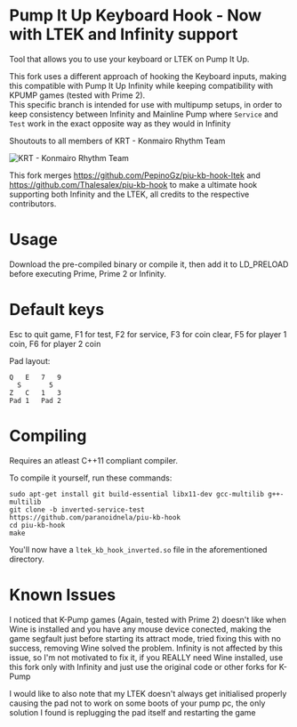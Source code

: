 # Pump It Up Keyboard Hook - Now with LTEK and Infinity support

Tool that allows you to use your keyboard or LTEK on Pump It Up.

This fork uses a different approach of hooking the Keyboard inputs, making this compatible with Pump It Up Infinity while keeping compatibility with KPUMP games (tested with Prime 2).  
This specific branch is intended for use with multipump setups, in order to keep consistency between Infinity and Mainline Pump where `Service` and `Test` work in the exact opposite way as they would in Infinity

Shoutouts to all members of KRT - Konmairo Rhythm Team

![KRT - Konmairo Rhythm Team](https://i.imgur.com/d3OlvjU.png)

This fork merges https://github.com/PepinoGz/piu-kb-hook-ltek and https://github.com/Thalesalex/piu-kb-hook to make a ultimate hook supporting both Infinity and the LTEK, all credits to the respective contributors.
# Usage
Download the pre-compiled binary or compile it, then add it to LD_PRELOAD before executing Prime, Prime 2 or Infinity.

# Default keys
Esc to quit game, F1 for test, F2 for service, F3 for coin clear, F5 for player 1 coin, F6 for player 2 coin

Pad layout:
```
Q   E   7   9
  S       5
Z   C   1   3
Pad 1   Pad 2
```

# Compiling

Requires an atleast C++11 compliant compiler.

To compile it yourself, run these commands:

```
sudo apt-get install git build-essential libx11-dev gcc-multilib g++-multilib
git clone -b inverted-service-test https://github.com/paranoidnela/piu-kb-hook 
cd piu-kb-hook
make
```

You'll now have a `ltek_kb_hook_inverted.so` file in the aforementioned directory.

# Known Issues

I noticed that K-Pump games (Again, tested with Prime 2) doesn't like when Wine is installed and you have any mouse device conected, making the game segfault just before starting its attract mode, tried fixing this with no success, removing Wine solved the problem. Infinity is not affected by this issue, so I'm not motivated to fix it, if you REALLY need Wine installed, use this fork only with Infinity and just use the original code or other forks for K-Pump

I would like to also note that my LTEK doesn't always get initialised properly causing the pad not to work on some boots of your pump pc, the only solution I found is replugging the pad itself and restarting the game
